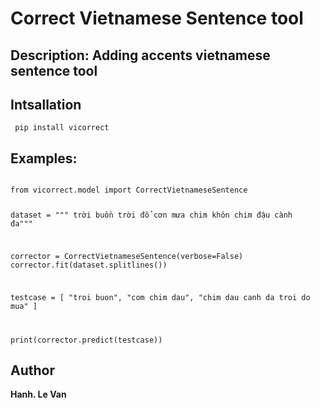 # Correct Vietnamese Sentence tool
## Description: Adding accents vietnamese sentence tool

## Intsallation
<code> pip install vicorrect</code>

## Examples:
<code>
from vicorrect.model import CorrectVietnameseSentence

dataset = """
trời buồn trời đổ cơn mưa
chim khôn chim đậu cành đa"""

corrector = CorrectVietnameseSentence(verbose=False)
corrector.fit(dataset.splitlines())

testcase = [
    "troi buon",
    "com chim dau",
    "chim dau canh da troi do mua"
]

print(corrector.predict(testcase))
</code>
## Author
**Hanh. Le Van**
